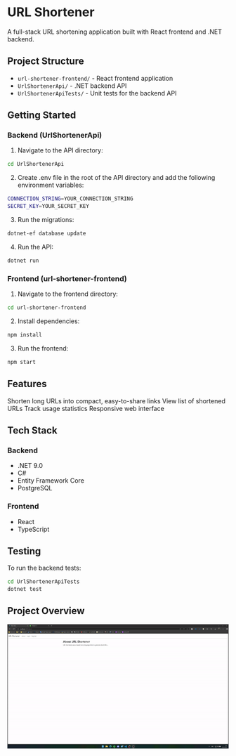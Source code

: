 # URL Shortener

A full-stack URL shortening application built with React frontend and .NET backend.

## Project Structure

- `url-shortener-frontend/` - React frontend application
- `UrlShortenerApi/` - .NET backend API
- `UrlShortenerApiTests/` - Unit tests for the backend API

## Getting Started

### Backend (UrlShortenerApi)

1. Navigate to the API directory:

```sh
cd UrlShortenerApi
```

2. Create .env file in the root of the API directory and add the following environment variables:

```sh
CONNECTION_STRING=YOUR_CONNECTION_STRING
SECRET_KEY=YOUR_SECRET_KEY
```

3. Run the migrations:

```sh
dotnet-ef database update
```

4. Run the API:

```sh
dotnet run
```

### Frontend (url-shortener-frontend)

1. Navigate to the frontend directory:

```sh
cd url-shortener-frontend
```

2. Install dependencies:

```sh
npm install
```

3. Run the frontend:

```sh
npm start
```

## Features

Shorten long URLs into compact, easy-to-share links
View list of shortened URLs
Track usage statistics
Responsive web interface

## Tech Stack

### Backend

- .NET 9.0
- C#
- Entity Framework Core
- PostgreSQL

### Frontend

- React
- TypeScript

## Testing

To run the backend tests:

```sh
cd UrlShortenerApiTests
dotnet test
```

## Project Overview
![](https://github.com/Enduranc3/UrlShortener/blob/main/demo.gif)
